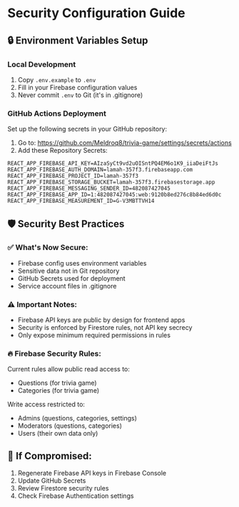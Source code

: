# Security Configuration Guide

## 🔒 Environment Variables Setup

### Local Development
1. Copy `.env.example` to `.env`
2. Fill in your Firebase configuration values
3. Never commit `.env` to Git (it's in .gitignore)

### GitHub Actions Deployment
Set up the following secrets in your GitHub repository:

1. Go to: https://github.com/Meldroq8/trivia-game/settings/secrets/actions
2. Add these Repository Secrets:

```
REACT_APP_FIREBASE_API_KEY=AIzaSyCt9vd2uOISntPQ4EM6o1K9_iiaDeiFtJs
REACT_APP_FIREBASE_AUTH_DOMAIN=lamah-357f3.firebaseapp.com
REACT_APP_FIREBASE_PROJECT_ID=lamah-357f3
REACT_APP_FIREBASE_STORAGE_BUCKET=lamah-357f3.firebasestorage.app
REACT_APP_FIREBASE_MESSAGING_SENDER_ID=482087427045
REACT_APP_FIREBASE_APP_ID=1:482087427045:web:9120b8ed276c8b84ed6d0c
REACT_APP_FIREBASE_MEASUREMENT_ID=G-V3MBTTVH14
```

## 🛡️ Security Best Practices

### ✅ What's Now Secure:
- Firebase config uses environment variables
- Sensitive data not in Git repository
- GitHub Secrets used for deployment
- Service account files in .gitignore

### ⚠️ Important Notes:
- Firebase API keys are public by design for frontend apps
- Security is enforced by Firestore rules, not API key secrecy
- Only expose minimum required permissions in rules

### 🔥 Firebase Security Rules:
Current rules allow public read access to:
- Questions (for trivia game)
- Categories (for trivia game)

Write access restricted to:
- Admins (questions, categories, settings)
- Moderators (questions, categories)
- Users (their own data only)

## 🚨 If Compromised:
1. Regenerate Firebase API keys in Firebase Console
2. Update GitHub Secrets
3. Review Firestore security rules
4. Check Firebase Authentication settings